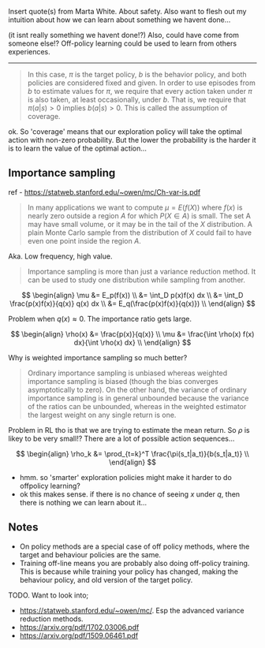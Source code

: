 Insert quote(s) from Marta White. About safety.
Also want to flesh out my intuition about how we can learn about something we havent done...

(it isnt really something we havent done!?)
Also, could have come from someone else!? Off-policy learning could be used to learn from others experiences.

***

> In this case, $\pi$ is the target policy, $b$ is the behavior policy, and both policies are considered fixed and given.
In order to use episodes from $b$ to estimate values for $\pi$, we require that every action
taken under $\pi$ is also taken, at least occasionally, under $b$. That is, we require that
$\pi (a|s) > 0$ implies $b(a|s) > 0$. This is called the assumption of coverage.

ok. So 'coverage' means that our exploration policy will take the optimal action with non-zero probability.
But the lower the probability is the harder it is to learn the value of the optimal action...


## Importance sampling

ref - https://statweb.stanford.edu/~owen/mc/Ch-var-is.pdf

> In many applications we want to compute $µ = E(f(X))$ where $f(x)$ is nearly
zero outside a region $A$ for which $P(X ∈ A)$ is small. The set A may have
small volume, or it may be in the tail of the $X$ distribution. A plain Monte
Carlo sample from the distribution of $X$ could fail to have even one point inside
the region $A$.

Aka. Low frequency, high value.

> Importance sampling is more than just a variance reduction method. It can
be used to study one distribution while sampling from another.

$$
\begin{align}
\mu &= E_p(f(x)) \\
&= \int_D p(x)f(x) dx \\
&= \int_D \frac{p(x)f(x)}{q(x)} q(x) dx \\
&= E_q(\frac{p(x)f(x)}{q(x)}) \\
\end{align}
$$

Problem when $q(x) \approx 0$. The importance ratio gets large.

$$
\begin{align}
\rho(x) &= \frac{p(x)}{q(x)} \\
\mu &= \frac{\int \rho(x) f(x) dx}{\int \rho(x) dx} \\
\end{align}
$$

Why is weighted importance sampling so much better?

> Ordinary importance sampling is
unbiased whereas weighted importance sampling is biased (though the bias converges
asymptotically to zero). On the other hand, the variance of ordinary importance sampling
is in general unbounded because the variance of the ratios can be unbounded, whereas in
the weighted estimator the largest weight on any single return is one.

Problem in RL tho is that we are trying to estimate the mean return. So $\rho$ is likey to be very small!? There are a lot of possible action sequences...

$$
\begin{align}
\rho_k &= \prod_{t=k}^T \frac{\pi(s_t|a_t)}{b(s_t|a_t)} \\
\end{align}
$$

- hmm. so 'smarter' exploration policies might make it harder to do offpolicy learning?
- ok this makes sense. if there is no chance of seeing $x$ under $q$, then there is nothing we can learn about it...

## Notes

- On policy methods are a special case of off policy methods, where the target and behaviour policies are the same.
- Training off-line means you are probably also doing off-policy training. This is because while training your policy has changed, making the behaviour policy, and old version of the target policy.



TODO. Want to look into;
- https://statweb.stanford.edu/~owen/mc/. Esp the advanced variance reduction methods.
- https://arxiv.org/pdf/1702.03006.pdf
- https://arxiv.org/pdf/1509.06461.pdf
